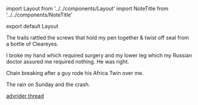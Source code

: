 import Layout from '../../components/Layout'
import NoteTitle from '../../components/NoteTitle'

export default Layout

<NoteTitle date="2017-11-12" title="2017 Pine Barrens 500" />

The trails rattled the screws that hold my pen together & twist off seal from a bottle of Cleareyes.

I broke my hand which required surgery and my lower leg which my Russian doctor assured me required nothing. He was right.

Chain breaking after a guy rode his Africa Twin over me.

The rain on Sunday and the crash.

[advrider thread](http://advrider.com/index.php?threads/2017-pine-barrens-500.1229118/)
